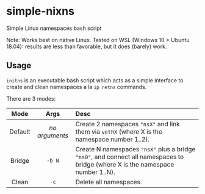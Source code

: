 # simple-nixns
Simple Linux namespaces bash script

Note: Works best on native Linux. Tested on WSL (Windows 10 > Ubuntu 18.04): results are less than favorable, but it does (barely) work.

## Usage

`initns` is an executable bash script which acts as a simple interface to create and clean namespaces a la `ip netns` commands.

There are 3 modes:

| Mode | Args | Desc |
|:----:|:----:|:-----|
| Default | _no arguments_ | Create 2 namespaces `"nsX"` and link them via `vethX` (where X is the namespace number 1..2). |
| Bridge | `-b N`  | Create N namespaces `"nsX"` plus a bridge `"ns0"`, and connect all namespaces to bridge (where X is the namespace number 1..N). |
| Clean | `-c` | Delete all namespaces. |
